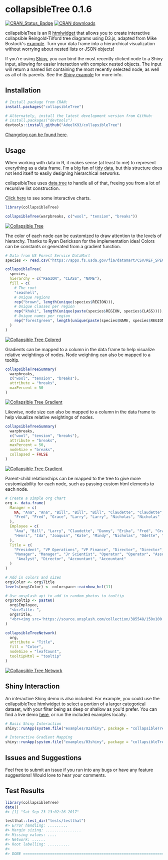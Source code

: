 <!-- README.md is generated from README.Rmd. Please edit that file -->
collapsibleTree 0.1.6
=====================

[![CRAN\_Status\_Badge](http://www.r-pkg.org/badges/version/collapsibleTree)](https://cran.r-project.org/package=collapsibleTree) [![CRAN downloads](http://cranlogs.r-pkg.org/badges/collapsibleTree)](https://cran.r-project.org/package=collapsibleTree)

collapsibleTree is an R [htmlwidget](http://www.htmlwidgets.org/) that allows you to create interactive collapsible Reingold-Tilford tree diagrams using D3.js, adapted from Mike Bostock's [example](https://bl.ocks.org/mbostock/4339083). Turn your data frame into a hierarchical visualization without worrying about nested lists or JSON objects!

If you're using [Shiny](https://shiny.rstudio.com/), you can bind the most recently clicked node to a Shiny input, allowing for easier interaction with complex nested objects. The input will return a named list containing the most recently selected node, as well as all of its parents. See the [Shiny example](https://adeelk93.shinyapps.io/collapsibletree/) for more info.

Installation
------------

``` r
# Install package from CRAN:
install.packages("collapsibleTree")

# Alternately, install the latest development version from GitHub:
# install.packages("devtools")
devtools::install_github("AdeelK93/collapsibleTree")
```

[Changelog can be found here](https://github.com/AdeelK93/collapsibleTree/releases).

Usage
-----

When working with data in R, it makes sense (at least to me) to represent everything as a data frame. I'm a big fan of [tidy data](https://cran.r-project.org/package=tidyr/vignettes/tidy-data.html), but this structure does not lend itself to easily designing hierarchical networks.

collapsibleTree uses [data.tree](https://cran.r-project.org/package=data.tree/vignettes/data.tree.html) to handle all of that, freeing you from a lot of recursive list construction.

[Click here](https://adeelk93.github.io/collapsibleTree/) to see some interactive charts.

``` r
library(collapsibleTree)

collapsibleTree(warpbreaks, c("wool", "tension", "breaks"))
```

[![Collapsible Tree](README-example-1.PNG)](https://adeelk93.github.io/collapsibleTree/)

The color of each node can be customized to draw attention to the levels of hierarchy. Thanks to Ryan Derickson for the implementation idea! Colors can be constants or generated from a gradient function.

``` r
# Data from US Forest Service DataMart
species <- read.csv("https://apps.fs.usda.gov/fia/datamart/CSV/REF_SPECIES_GROUP.csv")

collapsibleTree(
  species,
  hierarchy = c("REGION", "CLASS", "NAME"), 
  fill = c(
    # The root
    "seashell",
    # Unique regions
    rep("brown", length(unique(species$REGION))),
    # Unique classes per region
    rep("khaki", length(unique(paste(species$REGION, species$CLASS)))),
    # Unique names per region
    rep("forestgreen", length(unique(paste(species$NAME, species$REGION))))
  )
)
```

[![Collapsible Tree Colored](README-example-2.PNG)](https://adeelk93.github.io/collapsibleTree/)

Gradients can be mapped to a column in the data frame to help visualize relative weightings of nodes. Node weighting can also be mapped to a tooltip.

``` r
collapsibleTreeSummary(
  warpbreaks,
  c("wool", "tension", "breaks"),
  attribute = "breaks",
  maxPercent = 50
)
```

[![Collapsible Tree Gradient](README-example-3.PNG)](https://adeelk93.github.io/collapsibleTree/)

Likewise, node size can also be mapped to a column in the data frame to help visualize relative weightings of nodes.

``` r
collapsibleTreeSummary(
  warpbreaks,
  c("wool", "tension", "breaks"),
  attribute = "breaks",
  maxPercent = 50,
  nodeSize = "breaks",
  collapsed = FALSE
)
```

[![Collapsible Tree Gradient](README-example-4.PNG)](https://adeelk93.github.io/collapsibleTree/)

Parent-child relationships can be mapped to the tree to give more customizability for each node, such as passing custom html elements to each node.

``` r
# Create a simple org chart
org <- data.frame(
  Manager = c(
    NA, "Ana", "Ana", "Bill", "Bill", "Bill", "Claudette", "Claudette", "Danny",
    "Fred", "Fred", "Grace", "Larry", "Larry", "Nicholas", "Nicholas"
  ),
  Employee = c(
    "Ana", "Bill", "Larry", "Claudette", "Danny", "Erika", "Fred", "Grace",
    "Henri", "Ida", "Joaquin", "Kate", "Mindy", "Nicholas", "Odette", "Peter"
  ),
  Title = c(
    "President", "VP Operations", "VP Finance", "Director", "Director", "Scientist",
    "Manager", "Manager", "Jr Scientist", "Operator", "Operator", "Associate",
     "Analyst", "Director", "Accountant", "Accountant"
  )
)

# Add in colors and sizes
org$Color <- org$Title
levels(org$Color) <- colorspace::rainbow_hcl(11)

# Use unsplash api to add in random photos to tooltip
org$tooltip <- paste0(
  org$Employee,
  "<br>Title: ",
  org$Title,
  "<br><img src='https://source.unsplash.com/collection/385548/150x100'>"
)

collapsibleTreeNetwork(
  org,
  attribute = "Title",
  fill = "Color",
  nodeSize = "leafCount",
  tooltipHtml = "tooltip"
)
```

[![Collapsible Tree Network](README-example-5.PNG)](https://adeelk93.github.io/collapsibleTree/)

Shiny Interaction
-----------------

An interactive Shiny demo is also included. For example, you could use the collapsibleTree htmlwidget to select a portion of a larger categorical dataset, with your filter being as deep or shallow as you'd prefer. You can find a live demo [here](https://adeelk93.shinyapps.io/collapsibletree/), or run the included examples locally.

``` r
# Basic Shiny Interaction
shiny::runApp(system.file("examples/02shiny", package = "collapsibleTree"))

# Interactive Gradient Mapping
shiny::runApp(system.file("examples/03shiny", package = "collapsibleTree"))
```

Issues and Suggestions
----------------------

Feel free to submit an issue if you run into any bugs or have any feature suggestions! Would love to hear your comments.

Test Results
------------

``` r
library(collapsibleTree)
date()
#> [1] "Sat Sep 23 13:02:26 2017"

testthat::test_dir("tests/testthat")
#> Error handling: .........
#> Margin sizing: ................
#> Missing values: ....
#> Network: ......
#> Root labelling: ..........
#> 
#> DONE ======================================================================
```

